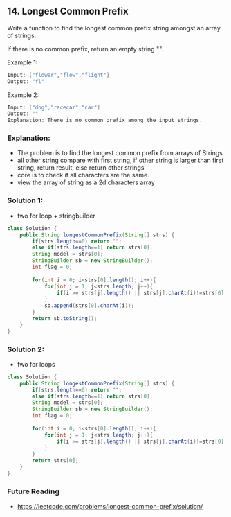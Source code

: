 ## 14. Longest Common Prefix
Write a function to find the longest common prefix string amongst an array of strings.

If there is no common prefix, return an empty string "".

Example 1:
```java
Input: ["flower","flow","flight"]
Output: "fl"
```
Example 2:
```java
Input: ["dog","racecar","car"]
Output: ""
Explanation: There is no common prefix among the input strings.
```

### Explanation:
- The problem is to find the longest common prefix from arrays of Strings
- all other string compare with first string, if other string is larger than first string, return result, else return other strings
- core is to check if all characters are the same.
- view the array of string as a 2d characters array

### Solution 1:
- two for loop + stringbuilder
```java
class Solution {
    public String longestCommonPrefix(String[] strs) {
        if(strs.length==0) return "";
        else if(strs.length==1) return strs[0];
        String model = strs[0];
        StringBuilder sb = new StringBuilder();
        int flag = 0;
        
        for(int i = 0; i<strs[0].length(); i++){
            for(int j = 1; j<strs.length; j++){
                if(i >= strs[j].length() || strs[j].charAt(i)!=strs[0].charAt(i)) return sb.toString();
            }
            sb.append(strs[0].charAt(i));
        }
        return sb.toString();
    }
}
```

### Solution 2:
- two for loops
```java
class Solution {
    public String longestCommonPrefix(String[] strs) {
        if(strs.length==0) return "";
        else if(strs.length==1) return strs[0];
        String model = strs[0];
        StringBuilder sb = new StringBuilder();
        int flag = 0;
        
        for(int i = 0; i<strs[0].length(); i++){
            for(int j = 1; j<strs.length; j++){
                if(i >= strs[j].length() || strs[j].charAt(i)!=strs[0].charAt(i)) return strs[j].substring(0, i);
            }
        }
        return strs[0];
    }
}
```

### Future Reading
- https://leetcode.com/problems/longest-common-prefix/solution/
